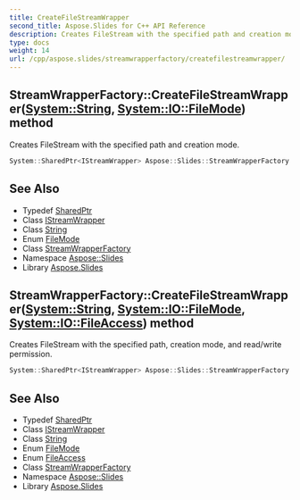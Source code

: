 ```yaml
---
title: CreateFileStreamWrapper
second_title: Aspose.Slides for C++ API Reference
description: Creates FileStream with the specified path and creation mode.
type: docs
weight: 14
url: /cpp/aspose.slides/streamwrapperfactory/createfilestreamwrapper/
---
```

## StreamWrapperFactory::CreateFileStreamWrapper([System::String](../../../system/string/), [System::IO::FileMode](../../../system.io/filemode/)) method


Creates FileStream with the specified path and creation mode.

```cpp
System::SharedPtr<IStreamWrapper> Aspose::Slides::StreamWrapperFactory::CreateFileStreamWrapper(System::String fileName, System::IO::FileMode fileMode) override
```

## See Also

* Typedef [SharedPtr](../../../system/sharedptr/)
* Class [IStreamWrapper](../../istreamwrapper/)
* Class [String](../../../system/string/)
* Enum [FileMode](../../../system.io/filemode/)
* Class [StreamWrapperFactory](../)
* Namespace [Aspose::Slides](../../)
* Library [Aspose.Slides](../../../)
## StreamWrapperFactory::CreateFileStreamWrapper([System::String](../../../system/string/), [System::IO::FileMode](../../../system.io/filemode/), [System::IO::FileAccess](../../../system.io/fileaccess/)) method


Creates FileStream with the specified path, creation mode, and read/write permission.

```cpp
System::SharedPtr<IStreamWrapper> Aspose::Slides::StreamWrapperFactory::CreateFileStreamWrapper(System::String fileName, System::IO::FileMode fileMode, System::IO::FileAccess fileAccess) override
```

## See Also

* Typedef [SharedPtr](../../../system/sharedptr/)
* Class [IStreamWrapper](../../istreamwrapper/)
* Class [String](../../../system/string/)
* Enum [FileMode](../../../system.io/filemode/)
* Enum [FileAccess](../../../system.io/fileaccess/)
* Class [StreamWrapperFactory](../)
* Namespace [Aspose::Slides](../../)
* Library [Aspose.Slides](../../../)

